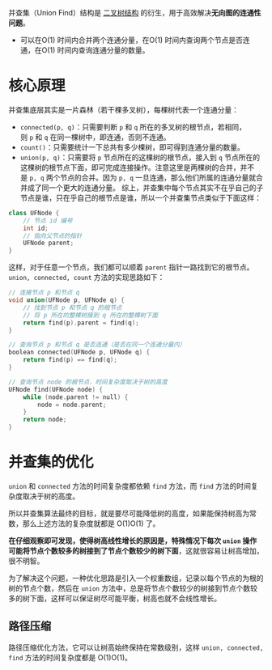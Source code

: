 并查集（Union Find）结构是 [二叉树结构](https://labuladong.online/algo/data-structure-basic/binary-tree-basic/) 的衍生，用于高效解决**无向图的连通性问题**。
+ 可以在O(1) 时间内合并两个连通分量，在O(1) 时间内查询两个节点是否连通，在O(1) 时间内查询连通分量的数量。


# 核心原理
并查集底层其实是一片森林（若干棵多叉树），每棵树代表一个连通分量：
- `connected(p, q)`：只需要判断 `p` 和 `q` 所在的多叉树的根节点，若相同，则 `p` 和 `q` 在同一棵树中，即连通，否则不连通。
- `count()`：只需要统计一下总共有多少棵树，即可得到连通分量的数量。
- `union(p, q)`：只需要将 `p` 节点所在的这棵树的根节点，接入到 `q` 节点所在的这棵树的根节点下面，即可完成连接操作。注意这里是两棵树的合并，并不是 `p, q` 两个节点的合并。因为 `p, q` 一旦连通，那么他们所属的连通分量就合并成了同一个更大的连通分量。
综上，并查集中每个节点其实不在乎自己的子节点是谁，只在乎自己的根节点是谁，所以一个并查集节点类似于下面这样：
```c++
class UFNode { 
	// 节点 id 编号 
	int id; 
	// 指向父节点的指针 
	UFNode parent; 
}
```
这样，对于任意一个节点，我们都可以顺着 `parent` 指针一路找到它的根节点。`union, connected, count` 方法的实现思路如下：

```c++
// 连接节点 p 和节点 q
void union(UFNode p, UFNode q) {
    // 找到节点 p 和节点 q 的根节点
    // 将 p 所在的整棵树接到 q 所在的整棵树下面
    return find(p).parent = find(q);
}

// 查询节点 p 和节点 q 是否连通（是否在同一个连通分量内）
boolean connected(UFNode p, UFNode q) {
    return find(p) == find(q);
}

// 查询节点 node 的根节点，时间复杂度取决于树的高度
UFNode find(UFNode node) {
    while (node.parent != null) {
        node = node.parent;
    }
    return node;
}
```

# 并查集的优化
`union` 和 `connected` 方法的时间复杂度都依赖 `find` 方法，而 `find` 方法的时间复杂度取决于树的高度。

所以并查集算法最终的目标，就是要尽可能降低树的高度，如果能保持树高为常数，那么上述方法的复杂度就都是 O(1)O(1) 了。

**在仔细观察即可发现，使得树高线性增长的原因是，特殊情况下每次 `union` 操作可能将节点个数较多的树接到了节点个数较少的树下面**，这就很容易让树高增加，很不明智。

为了解决这个问题，一种优化思路是引入一个权重数组，记录以每个节点的为根的树的节点个数，然后在 `union` 方法中，总是将节点个数较少的树接到节点个数较多的树下面，这样可以保证树尽可能平衡，树高也就不会线性增长。

## 路径压缩
路径压缩优化方法，它可以让树高始终保持在常数级别，这样 `union, connected, find` 方法的时间复杂度都是 O(1)O(1)。